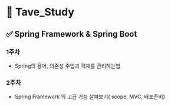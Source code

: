 # 📝 Tave_Study 

## ✅ Spring Framework & Spring Boot 


###  1주차
-  Spring의 용어, 의존성 주입과 객체를 관리하는법

###  2주차
-  Spring Framework 의 고급 기능 살펴보기( scope, MVC, 배포준비)
